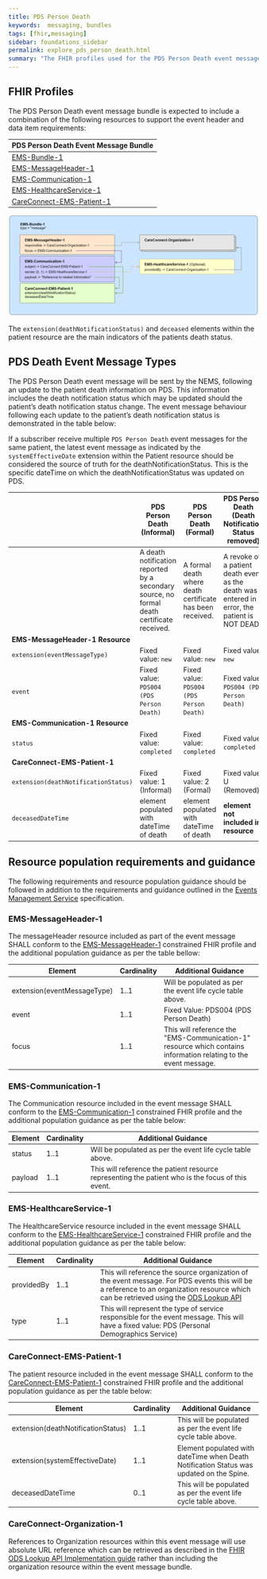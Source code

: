 ```yaml
---
title: PDS Person Death   
keywords:  messaging, bundles
tags: [fhir,messaging]
sidebar: foundations_sidebar
permalink: explore_pds_person_death.html
summary: "The FHIR profiles used for the PDS Person Death event message bundle"
---
```


## FHIR Profiles ##

The PDS Person Death event message bundle is expected to include a combination of the following resources to support the event header and data item requirements:

| PDS Person Death Event Message Bundle |
|---------------------------------------|
| [EMS-Bundle-1](https://fhir.nhs.uk/STU3/StructureDefinition/EMS-Bundle-1)                              |
| [EMS-MessageHeader-1](https://fhir.nhs.uk/STU3/StructureDefinition/EMS-MessageHeader-1) |
| [EMS-Communication-1](https://fhir.nhs.uk/STU3/StructureDefinition/EMS-Communication-1)                       |
| [EMS-HealthcareService-1](https://fhir.nhs.uk/STU3/StructureDefinition/EMS-HealthcareService-1)                   |
| [CareConnect-EMS-Patient-1](https://fhir.nhs.uk/STU3/StructureDefinition/CareConnect-EMS-Patient-1)                     |

<img src="images/explore/pds_death_bundle.png">

The `extension(deathNotificationStatus)` and `deceased` elements within the patient resource are the main indicators of the patients death status.


## PDS Death Event Message Types ##

The PDS Person Death event message will be sent by the NEMS, following an update to the patient death information on PDS. This information includes the death notification status which may be updated should the patient’s death notification status change. The event message behaviour following each update to the patient’s death notification status is demonstrated in the table below: 

If a subscriber receive multiple `PDS Person Death` event messages for the same patient, the latest event message as indicated by the `systemEffectiveDate` extension within the Patient resource should be considered the source of truth for the deathNotificationStatus. This is the specific dateTime on which the deathNotificationStatus was updated on PDS.

|  | PDS Person Death (Informal) | PDS Person Death (Formal) | PDS Person Death (Death Notification Status removed) |
| --- | --- | --- | --- |
| | A death notification reported by a secondary source, no formal death certificate received. | A formal death where death certificate has been received. | A revoke of a patient death event as the death was entered in error, the patient is NOT DEAD. |
| **EMS-MessageHeader-1 Resource** |
| `extension(eventMessageType)` | Fixed value: `new` | Fixed value: `new` | Fixed value: `new` |
| `event` | Fixed value: `PDS004 (PDS Person Death)` | Fixed value: `PDS004 (PDS Person Death)` | Fixed value: `PDS004 (PDS Person Death)` |
| **EMS-Communication-1 Resource** |
| `status` | Fixed value: `completed` | Fixed value: `completed` | Fixed value: `completed` |
| **CareConnect-EMS-Patient-1** |
| `extension(deathNotificationStatus)` | Fixed value: 1 (Informal) | Fixed value: 2 (Formal) | Fixed value: U (Removed) |
| `deceasedDateTime` | element populated with dateTime of death | element populated with dateTime of death | **element not included in resource** |


## Resource population requirements and guidance ##

The following requirements and resource population guidance should be followed in addition to the requirements and guidance outlined in the [Events Management Service](https://developer.nhs.uk/apis/ems-beta/explore_event_header_information.html) specification.

### EMS-MessageHeader-1

The messageHeader resource included as part of the event message SHALL conform to the [EMS-MessageHeader-1](https://fhir.nhs.uk/STU3/StructureDefinition/EMS-MessageHeader-1) constrained FHIR profile and the additional population guidance as per the table bellow:

| Element | Cardinality | Additional Guidance |
| --- | --- | --- |
| extension(eventMessageType) | 1..1 | Will be populated as per the event life cycle table above. |
| event | 1..1 | Fixed Value: PDS004 (PDS Person Death) |
| focus | 1..1 | This will reference the "EMS-Communication-1" resource which contains information relating to the event message. |


### EMS-Communication-1

The Communication resource included in the event message SHALL conform to the [EMS-Communication-1](https://fhir.nhs.uk/STU3/StructureDefinition/EMS-Communication-1) constrained FHIR profile and the additional population guidance as per the table below:

| Element | Cardinality | Additional Guidance |
| --- | --- | --- |
| status | 1..1 | Will be populated as per the event life cycle table above. |
| payload | 1..1 | This will reference the patient resource representing the patient who is the focus of this event. |


### EMS-HealthcareService-1

The HealthcareService resource included in the event message SHALL conform to the [EMS-HealthcareService-1](https://fhir.nhs.uk/STU3/StructureDefinition/EMS-HealthcareService-1) constrained FHIR profile and the additional population guidance as per the table below:

| Element | Cardinality | Additional Guidance |
| --- | --- | --- |
| providedBy | 1..1 | This will reference the source organization of the event message. For PDS events this will be a reference to an organization resource which can be retrieved using the [ODS Lookup API](https://developer.nhs.uk/apis/ods/restfulapis_identification_organization.html) |
| type | 1..1 | This will represent the type of service responsible for the event message. This will have a fixed value: PDS (Personal Demographics Service) |


### CareConnect-EMS-Patient-1

The patient resource included in the event message SHALL conform to the [CareConnect-EMS-Patient-1](https://fhir.nhs.uk/STU3/StructureDefinition/CareConnect-EMS-Patient-1) constrained FHIR profile and the additional population guidance as per the table below:

| Element | Cardinality | Additional Guidance |
| --- | --- | --- |
| extension(deathNotificationStatus) | 1..1 | This will be populated as per the event life cycle table above. |
| extension(systemEffectiveDate) | 1..1 | Element populated with dateTime when Death Notification Status was updated on the Spine. |
| deceasedDateTime | 0..1 | This will be populated as per the event life cycle table above. |


### CareConnect-Organization-1

References to Organization resources within this event message will use absolute URL reference which can be retrieved as described in the [FHIR ODS Lookup API Implementation guide](https://developer.nhs.uk/apis/ods/restfulapis_identification_organization.html) rather than including the organization resource within the event message bundle.

